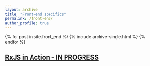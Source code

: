 ```yaml
---
layout: archive
title: "Front-end specifics"
permalink: /front-end/
author_profile: true
---
```


{% for post in site.front_end %}
  {% include archive-single.html %}
{% endfor %}

<h2>
    <a href="https://renee1988.github.io/panda-learning-cs//rx_js">
        RxJS in Action - IN PROGRESS
    </a>
</h2>
